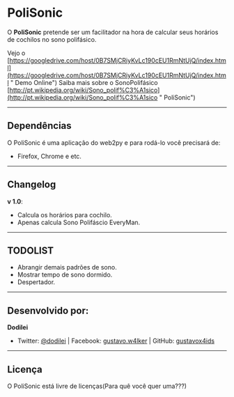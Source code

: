 PoliSonic
===========

O **PoliSonic** pretende ser um facilitador na hora de calcular seus horários de cochilos no sono polifásico.

Vejo o [https://googledrive.com/host/0B7SMjCRiyKvLc190cEU1RmNtUjQ/index.html](https://googledrive.com/host/0B7SMjCRiyKvLc190cEU1RmNtUjQ/index.html " Demo Online")
Saiba mais sobre o SonoPolifásico [http://pt.wikipedia.org/wiki/Sono_polif%C3%A1sico](http://pt.wikipedia.org/wiki/Sono_polif%C3%A1sico " PoliSonic")

---------------------------------------

Dependências
--------------

O PoliSonic é uma aplicação do web2py e para rodá-lo você precisará de:

- Firefox, Chrome e etc.

---------------------------------------

Changelog
-----------

**v 1.0**:

- Calcula os horários para cochilo.
- Apenas calcula Sono Polifáscio EveryMan.

---------------------------------------

TODOLIST
-----------

- Abrangir demais padrões de sono.
- Mostrar tempo de sono dormido.
- Despertador.

---------------------------------------

Desenvolvido por:
-------

**Dodilei**

+ Twitter: [@dodilei](http://twitter.com/dodilei "Twitter") | Facebook: [gustavo.w4lker](http://www.facebook.com/gustavo.w4lker/ "Facebook") | GitHub: [gustavox4ids](http://github.com/gustavox4ids)

---------------------------------------

Licença
---------------------
O PoliSonic está livre de licenças(Para quê você quer uma???)